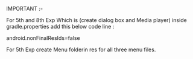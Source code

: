 IMPORTANT :-

For 5th and 8th Exp Which is (create dialog box and Media player) inside gradle.properties add this below code line :

android.nonFinalResIds=false

For 5th Exp create Menu folderin res for all three menu files.
